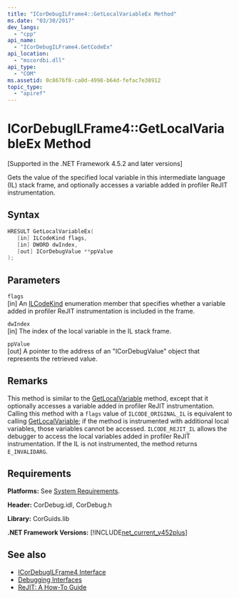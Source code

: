 ```yaml
---
title: "ICorDebugILFrame4::GetLocalVariableEx Method"
ms.date: "03/30/2017"
dev_langs: 
  - "cpp"
api_name: 
  - "ICorDebugILFrame4.GetCodeEx"
api_location: 
  - "mscordbi.dll"
api_type: 
  - "COM"
ms.assetid: 0c8676f8-ca0d-4998-b64d-fefac7e38912
topic_type: 
  - "apiref"
---
```

# ICorDebugILFrame4::GetLocalVariableEx Method
[Supported in the .NET Framework 4.5.2 and later versions]  
  
 Gets the value of the specified local variable in this intermediate language (IL) stack frame, and optionally accesses a variable added in profiler ReJIT instrumentation.  
  
## Syntax  
  
```cpp
HRESULT GetLocalVariableEx(  
   [in] ILCodeKind flags,
   [in] DWORD dwIndex,
   [out] ICorDebugValue **ppValue  
);  
```  
  
## Parameters  
 `flags`  
 [in] An [ILCodeKind](ilcodekind-enumeration.md) enumeration member that specifies whether a variable added in profiler ReJIT instrumentation is included in the frame.  
  
 `dwIndex`  
 [in] The index of the local variable in the IL stack frame.  
  
 `ppValue`  
 [out] A pointer to the address of an "ICorDebugValue" object that represents the retrieved value.  
  
## Remarks  
 This method is similar to the [GetLocalVariable](icordebugilframe-getlocalvariable-method.md) method, except that it optionally accesses a variable added in profiler ReJIT instrumentation. Calling this method with a `flags` value of `ILCODE_ORIGINAL_IL` is equivalent to calling [GetLocalVariable](icordebugilframe-getlocalvariable-method.md); if the method is instrumented with additional local variables, those variables cannot be accessed. `ILCODE_REJIT_IL` allows the debugger to access the local variables added in profiler ReJIT instrumentation. If the IL is not instrumented, the method returns `E_INVALIDARG`.  
  
## Requirements  
 **Platforms:** See [System Requirements](../../get-started/system-requirements.md).  
  
 **Header:** CorDebug.idl, CorDebug.h  
  
 **Library:** CorGuids.lib  
  
 **.NET Framework Versions:** [!INCLUDE[net_current_v452plus](../../../../includes/net-current-v452plus-md.md)]  
  
## See also

- [ICorDebugILFrame4 Interface](icordebugilframe4-interface.md)
- [Debugging Interfaces](debugging-interfaces.md)
- [ReJIT: A How-To Guide](https://docs.microsoft.com/archive/blogs/davbr/rejit-a-how-to-guide)
